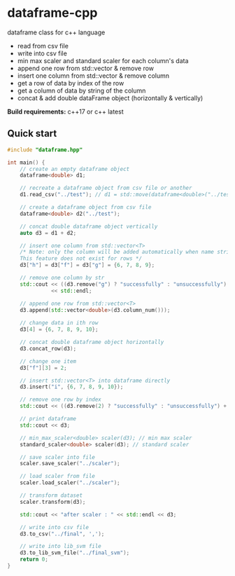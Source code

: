 # dataframe-cpp
dataframe class for c++ language
- read from csv file
- write into csv file
- min max scaler and standard scaler for each column's data
- append one row from std::vector<T> & remove row
- insert one column from std::vector<T> & remove column
- get a row of data  by index of the row 
- get a column of data  by string of the column 
- concat & add double dataFrame object (horizontally & vertically) 


**Build requirements:** c++17 or c++ latest

## Quick start

```cpp
#include "dataframe.hpp"

int main() {
    // create an empty dataframe object
    dataframe<double> d1;

    // recreate a dataframe object from csv file or another
    d1.read_csv("../test"); // d1 = std::move(dataframe<double>("../test"));

    // create a dataframe object from csv file
    dataframe<double> d2("../test");

    // concat double dataframe object vertically
    auto d3 = d1 + d2;

    // insert one column from std::vector<T>
    /* Note: only the column will be added automatically when name string of its is not detected.
    This feature does not exist for rows */
    d3["h"] = d3["f"] = d3["g"] = {6, 7, 8, 9};

    // remove one column by str
    std::cout << ((d3.remove("g") ? "successfully" : "unsuccessfully") + std::string(" deleted a colunm!"))
              << std::endl;

    // append one row from std::vector<T>
    d3.append(std::vector<double>(d3.column_num()));
    
    // change data in ith row
    d3[4] = {6, 7, 8, 9, 10};

    // concat double dataframe object horizontally
    d3.concat_row(d3);

    // change one item
    d3["f"][3] = 2;

    // insert std::vector<T> into dataframe directly
    d3.insert("i", {6, 7, 8, 9, 10});

    // remove one row by index
    std::cout << ((d3.remove(2) ? "successfully" : "unsuccessfully") + std::string(" deleted a row!")) << std::endl;

    // print dataframe
    std::cout << d3;

    // min_max_scaler<double> scaler(d3); // min max scaler
    standard_scaler<double> scaler(d3); // standard scaler

    // save scaler into file
    scaler.save_scaler("../scaler");

    // load scaler from file
    scaler.load_scaler("../scaler");

    // transform dataset
    scaler.transform(d3);

    std::cout << "after scaler : " << std::endl << d3;

    // write into csv file
    d3.to_csv("../final", ',');

    // write into lib_svm file
    d3.to_lib_svm_file("../final_svm");
    return 0;
}
```
